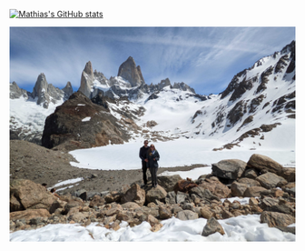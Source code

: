 
[![Mathias's GitHub stats](https://github-readme-stats.vercel.app/api?username=mats-claassen&hide=stars&show_icons=true&theme=tokyonight)](https://github.com/anuraghazra/github-readme-stats)

<img src="images/banner.jpg" alt="" />

<img src="https://holopin.me/mathiasclaassen" alt="" />
